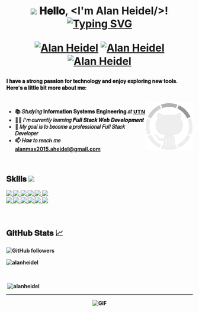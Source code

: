 <h1 align="center">
	<img src="GIF/Earth.gif" width="24px">
	𝐇𝐞𝐥𝐥𝐨, &lt;I'm Alan Heidel/&gt;!
	<br/>
	<a href="https://git.io/typing-svg"><img src="https://readme-typing-svg.herokuapp.com?font=Bold&pause=1000&color=BB00F7&center=true&vCenter=true&width=435&lines=Systems+Engineering+Student...;Connect+with+me+%E2%86%B4" alt="Typing SVG" /></a>
	<p align="center">
		<a href="https://www.linkedin.com/in/alanheidel/" target="blank"><img align="center" src="https://raw.githubusercontent.com/rahuldkjain/github-profile-readme-generator/master/src/images/icons/Social/linked-in-alt.svg" alt="Alan Heidel" height="30" 		width="40" /></a>
  		<a href="https://instagram.com/alanheidel" target="blank"><img align="center" src="https://raw.githubusercontent.com/rahuldkjain/github-profile-readme-generator/master/src/images/icons/Social/instagram.svg" alt="Alan Heidel" height="30" width="40" /></a>
  		<a href="mailto:alanmax2015.aheidel@gmail.com" target="blank"><img align="center" src="https://upload.wikimedia.org/wikipedia/commons/7/7e/Gmail_icon_%282020%29.svg" alt="Alan Heidel" height="25" width="35" /></a>
	</p>
	
</h1>

<strong>𝐈 𝐡𝐚𝐯𝐞 𝐚 𝐬𝐭𝐫𝐨𝐧𝐠 𝐩𝐚𝐬𝐬𝐢𝐨𝐧 𝐟𝐨𝐫 𝐭𝐞𝐜𝐡𝐧𝐨𝐥𝐨𝐠𝐲 𝐚𝐧𝐝 𝐞𝐧𝐣𝐨𝐲 𝐞𝐱𝐩𝐥𝐨𝐫𝐢𝐧𝐠 𝐧𝐞𝐰 𝐭𝐨𝐨𝐥𝐬. 𝐇𝐞𝐫𝐞’𝐬 𝐚 𝐥𝐢𝐭𝐭𝐥𝐞 𝐛𝐢𝐭 𝐦𝐨𝐫𝐞 𝐚𝐛𝐨𝐮𝐭 𝐦𝐞:<strong/>

<br/>

<img align="right" src="https://raw.githubusercontent.com/AhmedFathyDev/AhmedFathyDev/main/GitHub.gif" alt="GitHub Octocat Logo">

- 📚 𝑆𝑡𝑢𝑑𝑦𝑖𝑛𝑔 **𝐈𝐧𝐟𝐨𝐫𝐦𝐚𝐭𝐢𝐨𝐧 𝐒𝐲𝐬𝐭𝐞𝐦𝐬 𝐄𝐧𝐠𝐢𝐧𝐞𝐞𝐫𝐢𝐧𝐠** 𝑎𝑡 [𝗨𝗧𝗡](https://www.frro.utn.edu.ar/)
- 👨‍💻 𝐼'𝑚 𝑐𝑢𝑟𝑟𝑒𝑛𝑡𝑙𝑦 𝑙𝑒𝑎𝑟𝑛𝑖𝑛𝑔 **𝑭𝒖𝒍𝒍 𝑺𝒕𝒂𝒄𝒌 𝑾𝒆𝒃 𝑫𝒆𝒗𝒆𝒍𝒐𝒑𝒎𝒆𝒏𝒕**
- 🎯 𝑀𝑦 𝑔𝑜𝑎𝑙 𝑖𝑠 𝑡𝑜 𝑏𝑒𝑐𝑜𝑚𝑒 𝑎 𝑝𝑟𝑜𝑓𝑒𝑠𝑠𝑖𝑜𝑛𝑎𝑙 𝐹𝑢𝑙𝑙 𝑆𝑡𝑎𝑐𝑘 𝐷𝑒𝑣𝑒𝑙𝑜𝑝𝑒𝑟
- 📫 𝐻𝑜𝑤 𝑡𝑜 𝑟𝑒𝑎𝑐ℎ 𝑚𝑒 **alanmax2015.aheidel@gmail.com**

<br/>


<!-- SKILLS -->
<h2> 𝐒𝐤𝐢𝐥𝐥𝐬 <img src = "https://media2.giphy.com/media/QssGEmpkyEOhBCb7e1/giphy.gif?cid=ecf05e47a0n3gi1bfqntqmob8g9aid1oyj2wr3ds3mg700bl&rid=giphy.gif" width = 32px> </h2>
<div>
	<a href="https://developer.mozilla.org/es/docs/Web/HTML" target="_blank"> <img src="https://skillicons.dev/icons?i=html&perline=1"/> </a>
	<a href="https://developer.mozilla.org/es/docs/Web/CSS" target="_blank"> <img src="https://skillicons.dev/icons?i=css&perline=1"/> </a>
	<a href="https://developer.mozilla.org/es/docs/Web/JavaScript" target="_blank"> <img src="https://skillicons.dev/icons?i=js&perline=1"/> </a>
	<a href="https://www.typescriptlang.org/" target="_blank"> <img src="https://skillicons.dev/icons?i=ts&perline=1"/> </a>
	<a href="https://es.react.dev/" target="_blank"> <img src="https://skillicons.dev/icons?i=react&perline=1"/> </a>
	<a href="https://nodejs.org/es" target="_blank"> <img src="https://skillicons.dev/icons?i=nodejs&perline=1"/> </a>
	<br/>
	<a href="https://expressjs.com/" target="_blank"> <img src="https://skillicons.dev/icons?i=express&perline=1"/> </a>
	<a href="https://pnpm.io/es/" target="_blank"> <img src="https://skillicons.dev/icons?i=pnpm&perline=1"/> </a>
	<a href="https://git-scm.com/" target="_blank"> <img src="https://skillicons.dev/icons?i=git&perline=1"/> </a>
	<a href="https://github.com/AlanHeidel" target="_blank"> <img src="https://skillicons.dev/icons?i=github&perline=1"/> </a>
	<a href="https://code.visualstudio.com/" target="_blank"> <img src="https://skillicons.dev/icons?i=vscode&perline=1"/> </a>
	<a href="https://discord.com/" target="_blank"> <img src="https://skillicons.dev/icons?i=discord&perline=1"/> </a>
</div>

<br/>
<br/>

<!-- STATS -->
<h2>𝐆𝐢𝐭𝐇𝐮𝐛 𝐒𝐭𝐚𝐭𝐬 📈</h2>

![GitHub followers](https://img.shields.io/github/followers/alanheidel?style=social)

<p><img align="center"
    src="https://github-readme-stats.vercel.app/api/top-langs/?username=alanheidel&layout=donut&theme=material-palenight"
    alt="alanheidel" 
    bg_color=#808080/></p>

<br>

<p>&nbsp;<img align="center" src="https://github-readme-stats.vercel.app/api?username=alanheidel&show_icons=true&theme=material-palenight"
    alt="alanheidel"
	bg_color=#808080/>
</p>

------------
<div align="center">
	<img alt="GIF" width="1080px" height="450px" src="https://media.giphy.com/media/Ah3zHH7hvsSB2/giphy.gif" />	
</div>





